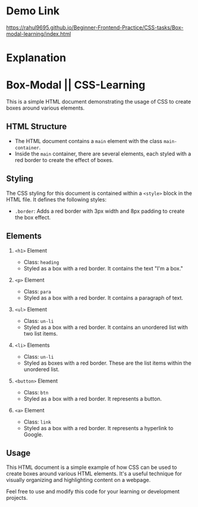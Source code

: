 # Demo Link

https://rahul9695.github.io/Beginner-Frontend-Practice/CSS-tasks/Box-modal-learning/index.html

# Explanation

# Box-Modal || CSS-Learning

This is a simple HTML document demonstrating the usage of CSS to create boxes around various elements.

## HTML Structure

- The HTML document contains a `main` element with the class `main-container`.
- Inside the `main` container, there are several elements, each styled with a red border to create the effect of boxes.

## Styling

The CSS styling for this document is contained within a `<style>` block in the HTML file. It defines the following styles:

- `.border`: Adds a red border with 3px width and 8px padding to create the box effect.

## Elements

1. `<h1>` Element
   - Class: `heading`
   - Styled as a box with a red border. It contains the text "I'm a box."

2. `<p>` Element
   - Class: `para`
   - Styled as a box with a red border. It contains a paragraph of text.

3. `<ul>` Element
   - Class: `un-li`
   - Styled as a box with a red border. It contains an unordered list with two list items.

4. `<li>` Elements
   - Class: `un-li`
   - Styled as boxes with a red border. These are the list items within the unordered list.

5. `<button>` Element
   - Class: `btn`
   - Styled as a box with a red border. It represents a button.

6. `<a>` Element
   - Class: `link`
   - Styled as a box with a red border. It represents a hyperlink to Google.

## Usage

This HTML document is a simple example of how CSS can be used to create boxes around various HTML elements. It's a useful technique for visually organizing and highlighting content on a webpage.

Feel free to use and modify this code for your learning or development projects.
